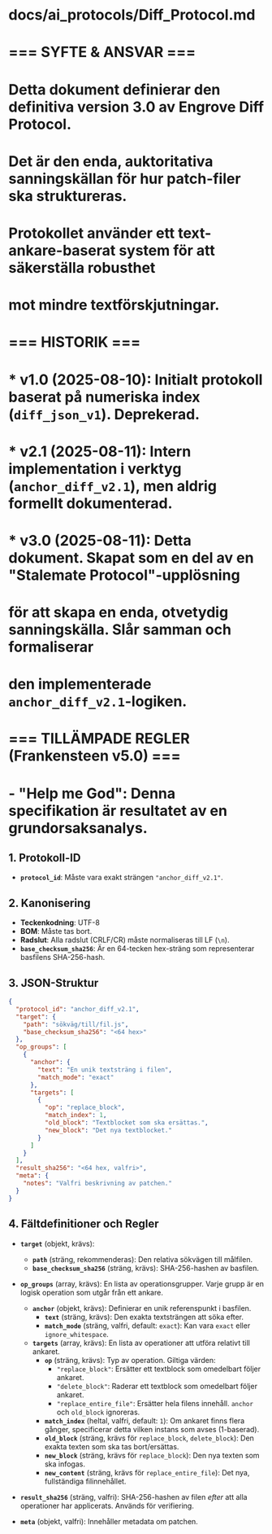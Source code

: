 
# docs/ai_protocols/Diff_Protocol.md
#
# === SYFTE & ANSVAR ===
# Detta dokument definierar den definitiva version 3.0 av Engrove Diff Protocol.
# Det är den enda, auktoritativa sanningskällan för hur patch-filer ska struktureras.
# Protokollet använder ett text-ankare-baserat system för att säkerställa robusthet
# mot mindre textförskjutningar.
#
# === HISTORIK ===
# * v1.0 (2025-08-10): Initialt protokoll baserat på numeriska index (`diff_json_v1`). Deprekerad.
# * v2.1 (2025-08-11): Intern implementation i verktyg (`anchor_diff_v2.1`), men aldrig formellt dokumenterad.
# * v3.0 (2025-08-11): Detta dokument. Skapat som en del av en "Stalemate Protocol"-upplösning
#   för att skapa en enda, otvetydig sanningskälla. Slår samman och formaliserar
#   den implementerade `anchor_diff_v2.1`-logiken.
#
# === TILLÄMPADE REGLER (Frankensteen v5.0) ===
# - "Help me God": Denna specifikation är resultatet av en grundorsaksanalys.

## 1. Protokoll-ID
- **`protocol_id`**: Måste vara exakt strängen `"anchor_diff_v2.1"`.

## 2. Kanonisering
- **Teckenkodning**: UTF-8
- **BOM**: Måste tas bort.
- **Radslut**: Alla radslut (CRLF/CR) måste normaliseras till LF (`\n`).
- **`base_checksum_sha256`**: Är en 64-tecken hex-sträng som representerar basfilens SHA-256-hash.

## 3. JSON-Struktur
```json
{
  "protocol_id": "anchor_diff_v2.1",
  "target": {
    "path": "sökväg/till/fil.js",
    "base_checksum_sha256": "<64 hex>"
  },
  "op_groups": [
    {
      "anchor": {
        "text": "En unik textsträng i filen",
        "match_mode": "exact"
      },
      "targets": [
        {
          "op": "replace_block",
          "match_index": 1,
          "old_block": "Textblocket som ska ersättas.",
          "new_block": "Det nya textblocket."
        }
      ]
    }
  ],
  "result_sha256": "<64 hex, valfri>",
  "meta": {
    "notes": "Valfri beskrivning av patchen."
  }
}
```

## 4. Fältdefinitioner och Regler

- **`target`** (objekt, krävs):
    - **`path`** (sträng, rekommenderas): Den relativa sökvägen till målfilen.
    - **`base_checksum_sha256`** (sträng, krävs): SHA-256-hashen av basfilen.

- **`op_groups`** (array, krävs): En lista av operationsgrupper. Varje grupp är en logisk operation som utgår från ett ankare.
    - **`anchor`** (objekt, krävs): Definierar en unik referenspunkt i basfilen.
        - **`text`** (sträng, krävs): Den exakta textsträngen att söka efter.
        - **`match_mode`** (sträng, valfri, default: `exact`): Kan vara `exact` eller `ignore_whitespace`.
    - **`targets`** (array, krävs): En lista av operationer att utföra relativt till ankaret.
        - **`op`** (sträng, krävs): Typ av operation. Giltiga värden:
            - `"replace_block"`: Ersätter ett textblock som omedelbart följer ankaret.
            - `"delete_block"`: Raderar ett textblock som omedelbart följer ankaret.
            - `"replace_entire_file"`: Ersätter hela filens innehåll. `anchor` och `old_block` ignoreras.
        - **`match_index`** (heltal, valfri, default: `1`): Om ankaret finns flera gånger, specificerar detta vilken instans som avses (1-baserad).
        - **`old_block`** (sträng, krävs för `replace_block`, `delete_block`): Den exakta texten som ska tas bort/ersättas.
        - **`new_block`** (sträng, krävs för `replace_block`): Den nya texten som ska infogas.
        - **`new_content`** (sträng, krävs för `replace_entire_file`): Det nya, fullständiga filinnehållet.

- **`result_sha256`** (sträng, valfri): SHA-256-hashen av filen *efter* att alla operationer har applicerats. Används för verifiering.

- **`meta`** (objekt, valfri): Innehåller metadata om patchen.
```
